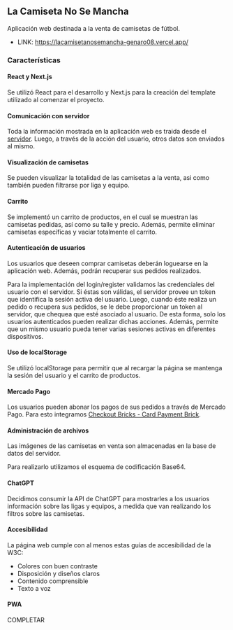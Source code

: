 ## La Camiseta No Se Mancha

Aplicación web destinada a la venta de camisetas de fútbol.

- LINK: https://lacamisetanosemancha-genaro08.vercel.app/

### Características

#### React y Next.js
Se utilizó React para el desarrollo y Next.js para la creación del template utilizado al comenzar el proyecto.

#### Comunicación con servidor
Toda la información mostrada en la aplicación web es traida desde el [servidor](https://garcia-sanchez-laravel-genaro08.vercel.app/). Luego, a través de la acción del usuario, otros datos son enviados al mismo.

#### Visualización de camisetas
Se pueden visualizar la totalidad de las camisetas a la venta, asi como también pueden filtrarse por liga y equipo.

#### Carrito
Se implementó un carrito de productos, en el cual se muestran las camisetas pedidas, así como su talle y precio. Además, permite eliminar camisetas específicas y vaciar totalmente el carrito.

#### Autenticación de usuarios
Los usuarios que deseen comprar camisetas deberán loguearse en la aplicación web. Además, podrán recuperar sus pedidos realizados.

Para la implementación del login/register validamos las credenciales del usuario con el servidor. Si éstas son válidas, el servidor provee un token que identifica la sesión activa del usuario. Luego, cuando éste realiza un pedido o recupera sus pedidos, se le debe proporcionar un token al servidor, que chequea que esté asociado al usuario. De esta forma, solo los usuarios autenticados pueden realizar dichas acciones. Además, permite que un mismo usuario pueda tener varias sesiones activas en diferentes dispositivos.

#### Uso de localStorage
Se utilizó localStorage para permitir que al recargar la página se mantenga la sesión del usuario y el carrito de productos.

#### Mercado Pago
Los usuarios pueden abonar los pagos de sus pedidos a través de Mercado Pago.
Para esto integramos [Checkout Bricks - Card Payment Brick](https://www.mercadopago.com.ar/developers/es/docs/checkout-bricks/card-payment-brick/introduction).

#### Administración de archivos
Las imágenes de las camisetas en venta son almacenadas en la base de datos del servidor.

Para realizarlo utilizamos el esquema de codificación Base64.

#### ChatGPT
Decidimos consumir la API de ChatGPT para mostrarles a los usuarios información sobre las ligas y equipos, a medida que van realizando los filtros sobre las camisetas.

#### Accesibilidad
La página web cumple con al menos estas guías de accesibilidad de la W3C:
- Colores con buen contraste
- Disposición y diseños claros
- Contenido comprensible
- Texto a voz

#### PWA
COMPLETAR
